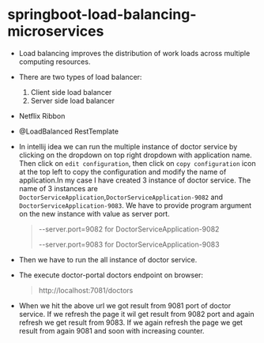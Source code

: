 # springboot-load-balancing-microservices 

* Load balancing improves the distribution of work loads across multiple computing resources.
* There are two types of load balancer:
    1. Client side load balancer
    2. Server side load balancer
    
* Netflix Ribbon
* @LoadBalanced RestTemplate

* In intellij idea we can run the multiple instance of doctor service by clicking on the dropdown on top right dropdown with application name. Then click on `edit configuration`, then click on `copy configuration` icon at the top left to copy the configuration and modify the name of application.In my case I have created 3 instance of doctor service.
  The name of 3 instances are `DoctorServiceApplication`,`DoctorServiceApplication-9082` and `DoctorServiceApplication-9083`. We have to provide program argument on the new instance with value as server port.
    > --server.port=9082  for DoctorServiceApplication-9082
    > 
    > --server.port=9083  for DoctorServiceApplication-9083
  
* Then we have to run the all instance of doctor service.
* The execute doctor-portal doctors endpoint on browser:
  > http://localhost:7081/doctors
  

* When we hit the above url we got result from 9081 port of doctor service. If we refresh the page it wil get result from 9082 port and again refresh we get result from 9083. If we again refresh the page we get result from again 9081 and soon with increasing counter.
